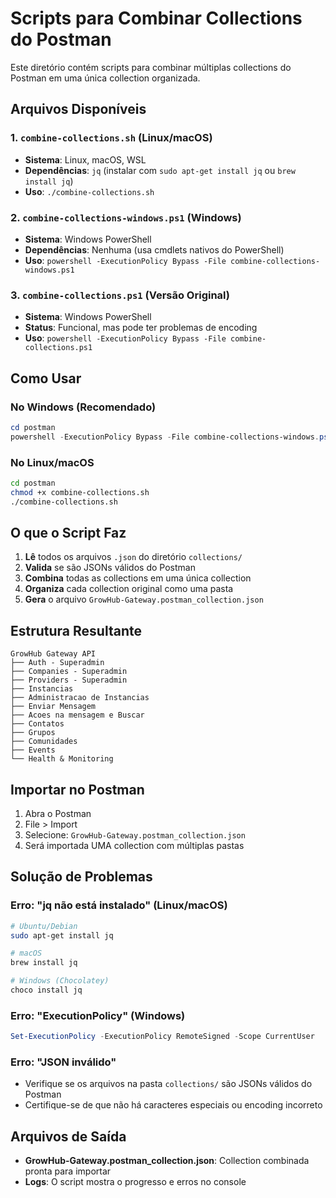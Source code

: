 # Scripts para Combinar Collections do Postman

Este diretório contém scripts para combinar múltiplas collections do Postman em uma única collection organizada.

## Arquivos Disponíveis

### 1. `combine-collections.sh` (Linux/macOS)
- **Sistema**: Linux, macOS, WSL
- **Dependências**: `jq` (instalar com `sudo apt-get install jq` ou `brew install jq`)
- **Uso**: `./combine-collections.sh`

### 2. `combine-collections-windows.ps1` (Windows)
- **Sistema**: Windows PowerShell
- **Dependências**: Nenhuma (usa cmdlets nativos do PowerShell)
- **Uso**: `powershell -ExecutionPolicy Bypass -File combine-collections-windows.ps1`

### 3. `combine-collections.ps1` (Versão Original)
- **Sistema**: Windows PowerShell
- **Status**: Funcional, mas pode ter problemas de encoding
- **Uso**: `powershell -ExecutionPolicy Bypass -File combine-collections.ps1`

## Como Usar

### No Windows (Recomendado)
```powershell
cd postman
powershell -ExecutionPolicy Bypass -File combine-collections-windows.ps1
```

### No Linux/macOS
```bash
cd postman
chmod +x combine-collections.sh
./combine-collections.sh
```

## O que o Script Faz

1. **Lê** todos os arquivos `.json` do diretório `collections/`
2. **Valida** se são JSONs válidos do Postman
3. **Combina** todas as collections em uma única collection
4. **Organiza** cada collection original como uma pasta
5. **Gera** o arquivo `GrowHub-Gateway.postman_collection.json`

## Estrutura Resultante

```
GrowHub Gateway API
├── Auth - Superadmin
├── Companies - Superadmin
├── Providers - Superadmin
├── Instancias
├── Administracao de Instancias
├── Enviar Mensagem
├── Acoes na mensagem e Buscar
├── Contatos
├── Grupos
├── Comunidades
├── Events
└── Health & Monitoring
```

## Importar no Postman

1. Abra o Postman
2. File > Import
3. Selecione: `GrowHub-Gateway.postman_collection.json`
4. Será importada UMA collection com múltiplas pastas

## Solução de Problemas

### Erro: "jq não está instalado" (Linux/macOS)
```bash
# Ubuntu/Debian
sudo apt-get install jq

# macOS
brew install jq

# Windows (Chocolatey)
choco install jq
```

### Erro: "ExecutionPolicy" (Windows)
```powershell
Set-ExecutionPolicy -ExecutionPolicy RemoteSigned -Scope CurrentUser
```

### Erro: "JSON inválido"
- Verifique se os arquivos na pasta `collections/` são JSONs válidos do Postman
- Certifique-se de que não há caracteres especiais ou encoding incorreto

## Arquivos de Saída

- **GrowHub-Gateway.postman_collection.json**: Collection combinada pronta para importar
- **Logs**: O script mostra o progresso e erros no console
